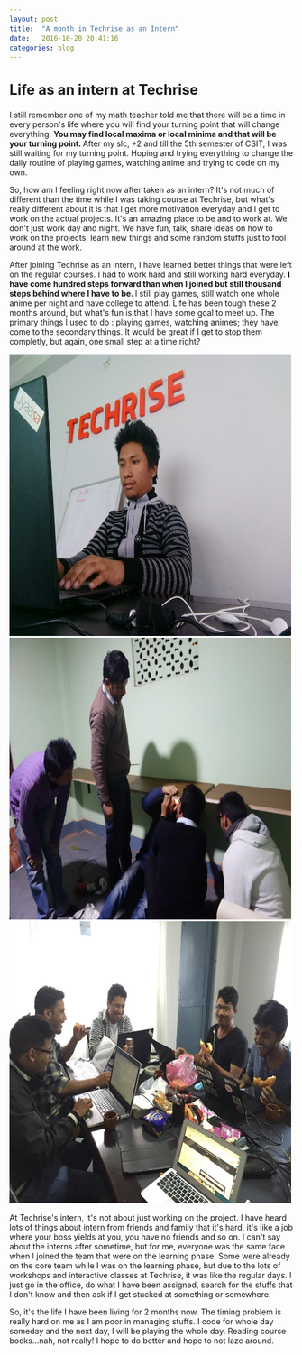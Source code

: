 ```yaml
---
layout: post
title:  "A month in Techrise as an Intern"
date:   2016-10-20 20:41:16
categories: blog
---
```

<!--Blog posts-->


<h2 style = "font-size: 25px;"> Life as an intern at Techrise </h2>

I still remember one of my math teacher told me that there will be a time in every person's life where you will find your turning point that will change everything. <strong> You may find local maxima or local minima and that will be your turning point. </strong> After my slc, +2 and till the 5th semester of CSIT, I was still waiting for my turning point. Hoping and trying everything to change the daily routine of playing games, watching anime and trying to code on my own.

So, how am I feeling right now after taken as an intern? It's not much of different than the time while I was taking course at Techrise, but what's really different about it is that I get more motivation everyday and I get to work on the actual projects. It's an amazing place to be and to work at. We don't just work day and night. We have fun, talk, share ideas on how to work on the projects, learn new things and some random stuffs just to fool around at the work.

After joining Techrise as an intern, I have learned better things that were left on the regular courses. I had to work hard and still working hard everyday. <strong> I have come hundred steps forward than when I joined but still thousand steps behind where I have to be. </strong> I still play games, still watch one whole anime per night and have college to attend. Life has been tough these 2 months around, but what's fun is that I have some goal to meet up. The primary things I used to do : playing games, watching animes; they have come to the secondary things. It would be great if I get to stop them completly, but again, one small step at a time right?

<div class="w3-content w3-section" style="max-width:500px">
  <img class="Photos" src="/assets/img/intern/3.jpg" style="height: 500px; width:150%">
  <img class="Photos" src="/assets/img/intern/2.jpg" style="height: 500px; width:150%">
  <img class="Photos" src="/assets/img/intern/4.jpg" style="height: 500px; width:150%">
</div>

At Techrise's intern, it's not about just working on the project. I have heard lots of things about intern from friends and family that it's hard, it's like a job where your boss yields at you, you have no friends and so on. I can't say about the interns after sometime, but for me, everyone was the same face when I joined the team that were on the learning phase. Some were already on the core team while I was on the learning phase, but due to the lots of workshops and interactive classes at Techrise, it was like the regular days. I just go in the office, do what I have been assigned, search for the stuffs that I don't know and then ask if I get stucked at something or somewhere.

So, it's the life I have been living for 2 months now. The timing problem is really hard on me as I am poor in managing stuffs. I code for whole day someday and the next day, I will be playing the whole day. Reading course books...nah, not really! I hope to do better and hope to not laze around. 


<script>
var myIndex = 0;
carousel();

function carousel() {
    var i;
    var x = document.getElementsByClassName("Photos");
    for (i = 0; i < x.length; i++) {
       x[i].style.display = "none";  
    }
    myIndex++;
    if (myIndex > x.length) {myIndex = 1}    
    x[myIndex-1].style.display = "block";  
    setTimeout(carousel, 2000); // Change image every 2 seconds
}
</script>